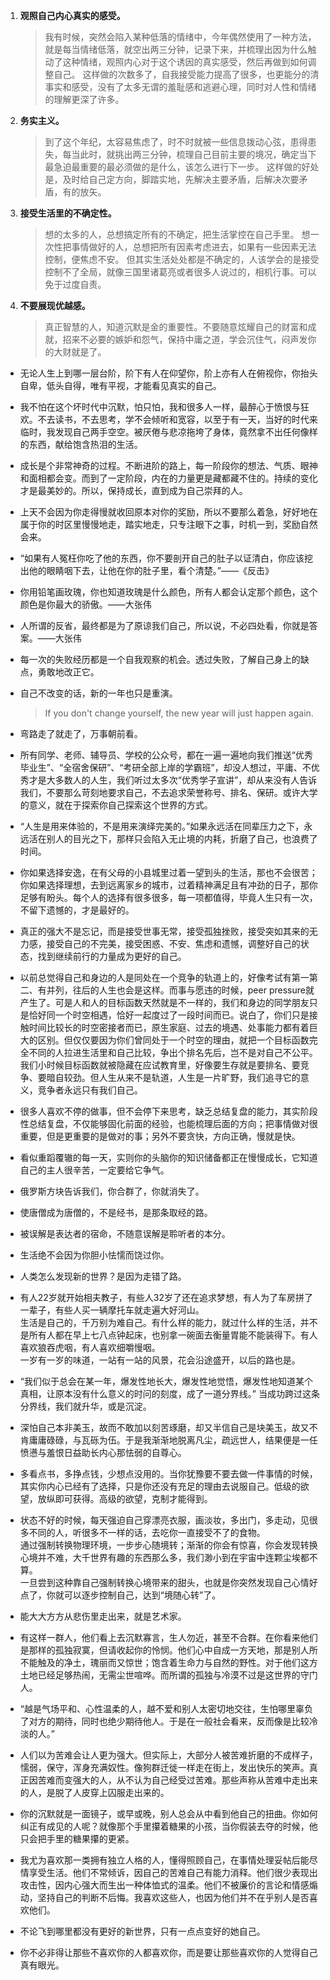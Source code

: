 1. **观照自己内心真实的感受。**
    > 我有时候，突然会陷入某种低落的情绪中，今年偶然使用了一种方法，就是每当情绪低落，就空出两三分钟，记录下来，并梳理出因为什么触动了这种情绪，观照内心对于这个诱因的真实感受，然后再做到如何调整自己。
    > 这样做的次数多了，自我接受能力提高了很多，也更能分的清事实和感受，没有了太多无谓的羞耻感和逃避心理，同时对人性和情绪的理解更深了许多。
2. **务实主义。**
    > 到了这个年纪，太容易焦虑了，时不时就被一些信息拨动心弦，患得患失，每当此时，就挑出两三分钟，梳理自己目前主要的境况，确定当下最急迫最重要的最必须做的是什么，该怎么进行下一步。
    > 这样做的好处是，及时给自己定方向，脚踏实地，先解决主要矛盾，后解决次要矛盾，有的放矢。
3. **接受生活里的不确定性。**
    > 想的太多的人，总想搞定所有的不确定，把生活掌控在自己手里。
    > 想一次性把事情做好的人，总想把所有因素考虑进去，如果有一些因素无法控制，便焦虑不安。
    > 但其实生活处处都是不确定的，人该学会的是接受控制不了全局，就像三国里诸葛亮或者很多人说过的，相机行事。可以免于过度自责。
4. **不要展现优越感。**
    > 真正智慧的人，知道沉默是金的重要性。不要随意炫耀自己的财富和成就，招来不必要的嫉妒和怨气，保持中庸之道，学会沉住气，闷声发你的大财就是了。

- 无论人生上到哪一层台阶，阶下有人在仰望你，阶上亦有人在俯视你，你抬头自卑，低头自得，唯有平视，才能看见真实的自己。

- 我不怕在这个坏时代中沉默，怕只怕，我和很多人一样，最醉心于愤恨与狂欢。不去读书，不去思考，学不会倾听和宽容，以至于有一天，当好的时代来临时，我发现自己两手空空。被厌倦与悲凉拖垮了身体，竟然拿不出任何像样的东西，献给饱含热泪的生活。

- 成长是个非常神奇的过程。不断进阶的路上，每一阶段你的想法、气质、眼神和面相都会变。而到了一定阶段，内在的力量更是藏都藏不住的。持续的变化才是最美妙的。所以，保持成长，直到成为自己崇拜的人。

- 上天不会因为你走得慢就收回原本对你的奖励，所以不要那么着急，好好地在属于你的时区里慢慢地走，踏实地走，只专注眼下之事，时机一到，奖励自然会来。

- “如果有人冤枉你吃了他的东西，你不要剖开自己的肚子以证清白，你应该挖出他的眼睛咽下去，让他在你的肚子里，看个清楚。”——《反击》

- 你用铅笔画玫瑰，你也知道玫瑰是什么颜色，所有人都会认定那个颜色，这个颜色是你最大的骄傲。——大张伟

- 人所谓的反省，最终都是为了原谅我们自己，所以说，不必四处看，你就是答案。——大张伟

- 每一次的失败经历都是一个自我观察的机会。透过失败，了解自己身上的缺点，勇敢地改正它。

- 自己不改变的话，新的一年也只是重演。
    > If you don't change yourself, the new year will just happen again.

- 弯路走了就走了，万事朝前看。

- 所有同学、老师、辅导员、学校的公众号，都在一遍一遍地向我们推送“优秀毕业生”、“全宿舍保研”、“考研全部上岸的学霸班”，却没人想过，平庸、不优秀才是大多数人的人生，我们听过太多次“优秀学子宣讲”，却从来没有人告诉我们，不要那么苛刻地要求自己，不去追求荣誉称号、排名、保研。或许大学的意义，就在于探索你自己探索这个世界的方式。

- “人生是用来体验的，不是用来演绎完美的。”如果永远活在同辈压力之下，永远活在别人的目光之下，那样只会陷入无止境的内耗，折磨了自己，也浪费了时间。

- 你如果选择安逸，在有父母的小县城里过着一望到头的生活，那也不会很苦；你如果选择理想，去到远离家乡的城市，过着精神满足且有冲劲的日子，那你足够有盼头。每个人的选择有很多很多，每一项都值得，毕竟人生只有一次，不留下遗憾的，才是最好的。

- 真正的强大不是忘记，而是接受世事无常，接受孤独挫败，接受突如其来的无力感，接受自己的不完美，接受困惑、不安、焦虑和遗憾，调整好自己的状态，找到继续前行的力量成为更好的自己。

- 以前总觉得自己和身边的人是同处在一个竞争的轨道上的，好像考试有第一第二、有并列，往后的人生也会是这样。而事与愿违的时候，peer pressure就产生了。可是人和人的目标函数天然就是不一样的，我们和身边的同学朋友只是恰好同一个时空相遇，恰好一起度过了一段时间而已。说白了，你们只是接触时间比较长的时空密接者而已，原生家庭、过去的境遇、处事能力都有着巨大的区别。但仅仅要因为你们曾同处于一个时空的理由，就把一个目标函数完全不同的人拉进生活里和自己比较，争出个排名先后，岂不是对自己不公平。我们小时候目标函数就被隐藏在应试教育里，好像要生存就是要排名、要竞争、要暗自较劲。但人生从来不是轨道，人生是一片旷野，我们追寻它的意义，竞争者永远只有我们自己。

- 很多人喜欢不停的做事，但不会停下来思考，缺乏总结复盘的能力，其实阶段性总结复盘，不仅能够固化前面的经验，也能梳理后面的方向；把事情做对很重要，但是更重要的是做对的事；另外不要贪快，方向正确，慢就是快。

- 看似重蹈覆辙的每一天，实则你的头脑你的知识储备都正在慢慢成长，它知道自己的主人很辛苦，一定要给它争气。

- 俄罗斯方块告诉我们，你合群了，你就消失了。

- 使唐僧成为唐僧的，不是经书，是那条取经的路。

- 被误解是表达者的宿命，不随意误解是聆听者的本分。

- 生活绝不会因为你胆小怯懦而饶过你。

- 人类怎么发现新的世界？是因为走错了路。

- 有人22岁就开始相夫教子，有些人32岁了还在追求梦想，有人为了车房拼了一辈子，有些人买一辆摩托车就走遍大好河山。  
生活是自己的，千万别为难自己。有什么样的能力，就过什么样的生活，并不是所有人都在早上七八点钟起床，也别拿一碗面去衡量胃能不能装得下。有人喜欢狼吞虎咽，有人喜欢细嚼慢咽。  
一岁有一岁的味道，一站有一站的风景，花会沿途盛开，以后的路也是。

- “我们似于总会在某一年，爆发性地长大，爆发性地觉悟，爆发性地知道某个真相，让原本没有什么意义的时问的刻度，成了一道分界线。” 当成功跨过这条分界线，我们就升华，或是沉淀。

- 深怕自己本非美玉，故而不敢加以刻苦琢磨，却又半信自己是块美玉，故又不肯庸庸碌碌，与瓦砾为伍。于是我渐渐地脱离凡尘，疏远世人，结果便是一任愤懑与羞恨日益助长内心那怯弱的自尊心。

- 多看点书，多挣点钱，少想点没用的。当你犹豫要不要去做一件事情的时候，其实你内心已经有了选择，只是你还没有充足的理由去说服自己。低级的欲望，放纵即可获得。高级的欲望，克制才能得到。

- 状态不好的时候，每天强迫自己穿漂亮衣服，画淡妆，多出门，多走动，见很多不同的人，听很多不一样的话，去吃你一直接受不了的食物。  
通过强制转换物理环境，一步步心随境转；渐渐的你会有惊喜，你会发现转换心境并不难，大千世界有趣的东西那么多，我们渺小到在宇宙中连颗尘埃都不算。  
一旦尝到这种靠自己强制转换心境带来的甜头，也就是你突然发现自己心情好点了，你就可以逐步控制自己，达到“境随心转”了。

- 能大大方方从悲伤里走出来，就是艺术家。

- 有这样一群人，他们看上去沉默寡言，生人勿近，甚至不合群。在你看来他们是那样的孤独寂寞，但请收起你的怜悯。他们心中自成一方天地，那是别人所不能触及的净土，瑰丽而又惊世；饱含着生命力与自然的野性。对于他们这方土地已经足够热闹，无需尘世喧哗。而所谓的孤独与冷漠不过是这世界的守门人。

- “越是气场平和、心性温柔的人，越不爱和别人太密切地交往，生怕哪里辜负了对方的期待，同时也绝少期待他人。于是在一般社会看来，反而像是比较冷淡的人。”

- 人们以为苦难会让人更为强大。但实际上，大部分人被苦难折磨的不成样子，懦弱，保守，浑身充满奴性。像狗群迁徙一样走在街上，发出快乐的笑声。真正因苦难而变强大的人，从不认为自己经受过苦难。那些声称从苦难中走出来的人，是脱了人皮穿上囚服走出来的。

- 你的沉默就是一面镜子，或早或晚，别人总会从中看到他自己的扭曲。你如何纠正有成见的人呢？就像那个手里攥着糖果的小孩，当你假装去夺的时候，他只会把手里的糖果攥的更紧。

- 我尤为喜欢那一类拥有独立人格的人，懂得照顾自己，在事情处理妥帖后能尽情享受生活。他们不常倾诉，因自己的苦难自己有能力消释。他们很少表现出攻击性，因内心强大而生出一种体恤式的温柔。他们不被廉价的言论和情感煽动，坚持自己的判断不后悔。我喜欢这些人，也因为他们并不在乎别人是否喜欢他们。

- 不论飞到哪里都没有更好的新世界，只有一点点变好的她自己。

- 你不必非得让那些不喜欢你的人都喜欢你，而是要让那些喜欢你的人觉得自己真有眼光。